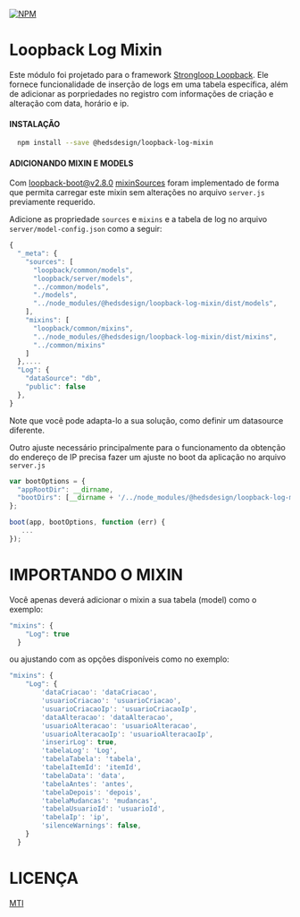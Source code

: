 [![NPM](https://nodei.co/npm/@hedsdesign/loopback-log-mixin.png?stars&downloads)](https://nodei.co/npm/@hedsdesign/loopback-log-mixin/)

Loopback Log Mixin
=============
Este módulo foi projetado para o framework [Strongloop Loopback](https://github.com/strongloop/loopback). Ele fornece funcionalidade de inserção de logs em uma tabela específica, além de adicionar as porpriedades no registro com informações de criação e alteração com data, horário e ip.

#### INSTALAÇÃO

```bash
  npm install --save @hedsdesign/loopback-log-mixin
```

#### ADICIONANDO MIXIN E MODELS
Com [loopback-boot@v2.8.0](https://github.com/strongloop/loopback-boot/) [mixinSources](https://github.com/strongloop/loopback-boot/pull/131) foram implementado de forma que permita carregar este mixin sem alterações no arquivo `server.js` previamente requerido.

Adicione as propriedade `sources` e `mixins` e a tabela de log no arquivo `server/model-config.json` como a seguir:

```js
{
  "_meta": {
    "sources": [
      "loopback/common/models",
      "loopback/server/models",
      "../common/models",
      "./models",
      "../node_modules/@hedsdesign/loopback-log-mixin/dist/models",
    ],
    "mixins": [
      "loopback/common/mixins",
      "../node_modules/@hedsdesign/loopback-log-mixin/dist/mixins",
      "../common/mixins"
    ]
  },....
  "Log": {
    "dataSource": "db",
    "public": false
  },
}
```

Note que você pode adapta-lo a sua solução, como definir um datasource diferente.

Outro ajuste necessário principalmente para o funcionamento da obtenção do endereço de IP precisa fazer um ajuste no boot da aplicação no arquivo `server.js`

```js
var bootOptions = {
  "appRootDir": __dirname,
  "bootDirs": [__dirname + '/../node_modules/@hedsdesign/loopback-log-mixin/dist/boot']
};

boot(app, bootOptions, function (err) {
   ...
});
```

IMPORTANDO O MIXIN
========

Você apenas deverá adicionar o mixin a sua tabela (model)  como o exemplo:

```js
"mixins": {
    "Log": true    
  }
```

ou ajustando com as opções disponíveis como no exemplo:

```js
"mixins": {
    "Log": {
        'dataCriacao': 'dataCriacao',
        'usuarioCriacao': 'usuarioCriacao',
        'usuarioCriacaoIp': 'usuarioCriacaoIp',
        'dataAlteracao': 'dataAlteracao',
        'usuarioAlteracao': 'usuarioAlteracao',
        'usuarioAlteracaoIp': 'usuarioAlteracaoIp',
        'inserirLog': true,
        'tabelaLog': 'Log',
        'tabelaTabela': 'tabela',
        'tabelaItemId': 'itemId',
        'tabelaData': 'data',
        'tabelaAntes': 'antes',
        'tabelaDepois': 'depois',
        'tabelaMudancas': 'mudancas',
        'tabelaUsuarioId': 'usuarioId',
        'tabelaIp': 'ip',
        'silenceWarnings': false,
    }    
  }
```

LICENÇA
=============
[MTI](LICENSE)



